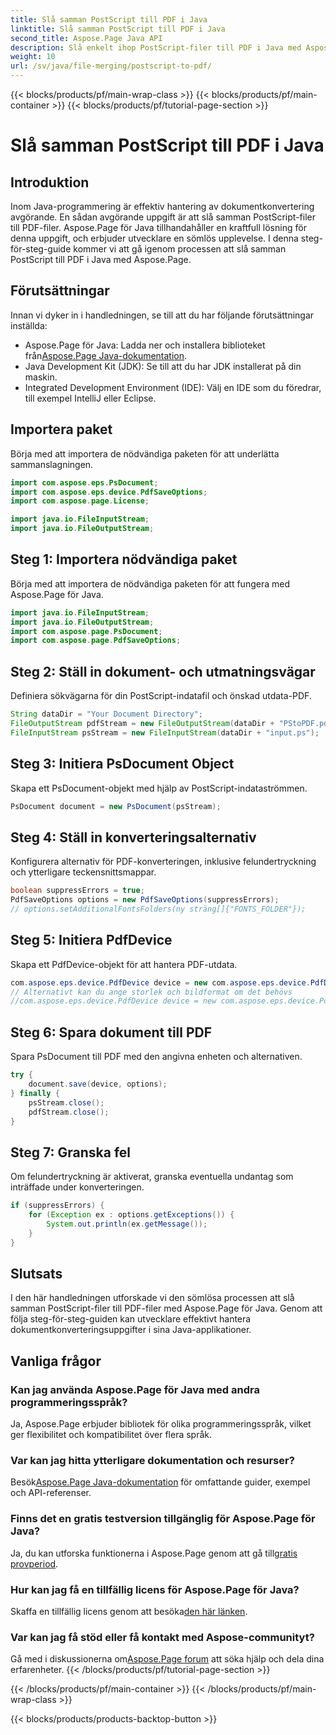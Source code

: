 ```yaml
---
title: Slå samman PostScript till PDF i Java
linktitle: Slå samman PostScript till PDF i Java
second_title: Aspose.Page Java API
description: Slå enkelt ihop PostScript-filer till PDF i Java med Aspose.Page. Omfattande handledning, vanliga frågor och resurser för sömlös dokumentkonvertering.
weight: 10
url: /sv/java/file-merging/postscript-to-pdf/
---
```


{{< blocks/products/pf/main-wrap-class >}}
{{< blocks/products/pf/main-container >}}
{{< blocks/products/pf/tutorial-page-section >}}

# Slå samman PostScript till PDF i Java

## Introduktion
Inom Java-programmering är effektiv hantering av dokumentkonvertering avgörande. En sådan avgörande uppgift är att slå samman PostScript-filer till PDF-filer. Aspose.Page för Java tillhandahåller en kraftfull lösning för denna uppgift, och erbjuder utvecklare en sömlös upplevelse. I denna steg-för-steg-guide kommer vi att gå igenom processen att slå samman PostScript till PDF i Java med Aspose.Page.
## Förutsättningar
Innan vi dyker in i handledningen, se till att du har följande förutsättningar inställda:
-  Aspose.Page för Java: Ladda ner och installera biblioteket från[Aspose.Page Java-dokumentation](https://reference.aspose.com/page/java/).
- Java Development Kit (JDK): Se till att du har JDK installerat på din maskin.
- Integrated Development Environment (IDE): Välj en IDE som du föredrar, till exempel IntelliJ eller Eclipse.
## Importera paket
Börja med att importera de nödvändiga paketen för att underlätta sammanslagningen.
```java
import com.aspose.eps.PsDocument;
import com.aspose.eps.device.PdfSaveOptions;
import com.aspose.page.License;

import java.io.FileInputStream;
import java.io.FileOutputStream;
```
## Steg 1: Importera nödvändiga paket
Börja med att importera de nödvändiga paketen för att fungera med Aspose.Page för Java.
```java
import java.io.FileInputStream;
import java.io.FileOutputStream;
import com.aspose.page.PsDocument;
import com.aspose.page.PdfSaveOptions;
```
## Steg 2: Ställ in dokument- och utmatningsvägar
Definiera sökvägarna för din PostScript-indatafil och önskad utdata-PDF.
```java
String dataDir = "Your Document Directory";
FileOutputStream pdfStream = new FileOutputStream(dataDir + "PStoPDF.pdf");
FileInputStream psStream = new FileInputStream(dataDir + "input.ps");
```
## Steg 3: Initiera PsDocument Object
Skapa ett PsDocument-objekt med hjälp av PostScript-indataströmmen.
```java
PsDocument document = new PsDocument(psStream);
```
## Steg 4: Ställ in konverteringsalternativ
Konfigurera alternativ för PDF-konverteringen, inklusive felundertryckning och ytterligare teckensnittsmappar.
```java
boolean suppressErrors = true;
PdfSaveOptions options = new PdfSaveOptions(suppressErrors);
// options.setAdditionalFontsFolders(ny sträng[]{"FONTS_FOLDER"});
```
## Steg 5: Initiera PdfDevice
Skapa ett PdfDevice-objekt för att hantera PDF-utdata.
```java
com.aspose.eps.device.PdfDevice device = new com.aspose.eps.device.PdfDevice(pdfStream);
// Alternativt kan du ange storlek och bildformat om det behövs
//com.aspose.eps.device.PdfDevice device = new com.aspose.eps.device.PdfDevice(pdfStream, new Dimension(595, 842));
```
## Steg 6: Spara dokument till PDF
Spara PsDocument till PDF med den angivna enheten och alternativen.
```java
try {
    document.save(device, options);
} finally {
    psStream.close();
    pdfStream.close();
}
```
## Steg 7: Granska fel
Om felundertryckning är aktiverat, granska eventuella undantag som inträffade under konverteringen.
```java
if (suppressErrors) {
    for (Exception ex : options.getExceptions()) {
        System.out.println(ex.getMessage());
    }
}
```
## Slutsats
I den här handledningen utforskade vi den sömlösa processen att slå samman PostScript-filer till PDF-filer med Aspose.Page för Java. Genom att följa steg-för-steg-guiden kan utvecklare effektivt hantera dokumentkonverteringsuppgifter i sina Java-applikationer.
## Vanliga frågor
### Kan jag använda Aspose.Page för Java med andra programmeringsspråk?
Ja, Aspose.Page erbjuder bibliotek för olika programmeringsspråk, vilket ger flexibilitet och kompatibilitet över flera språk.
### Var kan jag hitta ytterligare dokumentation och resurser?
 Besök[Aspose.Page Java-dokumentation](https://reference.aspose.com/page/java/) för omfattande guider, exempel och API-referenser.
### Finns det en gratis testversion tillgänglig för Aspose.Page för Java?
 Ja, du kan utforska funktionerna i Aspose.Page genom att gå till[gratis provperiod](https://releases.aspose.com/).
### Hur kan jag få en tillfällig licens för Aspose.Page för Java?
 Skaffa en tillfällig licens genom att besöka[den här länken](https://purchase.aspose.com/temporary-license/).
### Var kan jag få stöd eller få kontakt med Aspose-communityt?
 Gå med i diskussionerna om[Aspose.Page forum](https://forum.aspose.com/c/page/39) att söka hjälp och dela dina erfarenheter.
{{< /blocks/products/pf/tutorial-page-section >}}

{{< /blocks/products/pf/main-container >}}
{{< /blocks/products/pf/main-wrap-class >}}

{{< blocks/products/products-backtop-button >}}
